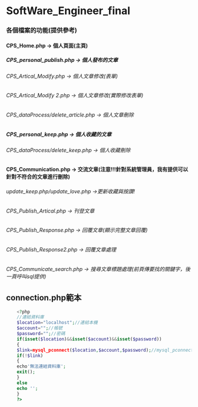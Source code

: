 # SoftWare_Engineer_final
### 各個檔案的功能(提供參考)
#### CPS_Home.php -> 個人頁面(主頁)

##### CPS_personal_publish.php -> 個人發布的文章
###### CPS_Artical_Modify.php -> 個人文章修改(表單)
###### CPS_Artical_Modify 2.php -> 個人文章修改(實際修改表單)
###### CPS_dataProcess/delete_article.php -> 個人文章刪除

##### CPS_personal_keep.php -> 個人收藏的文章
###### CPS_dataProcess/delete_keep.php -> 個人收藏刪除

#### CPS_Communication.php -> 交流文章(注意!!!針對系統管理員，我有提供可以針對不符合的文章進行刪除)
###### update_keep.php/update_love.php ->更新收藏與按讚!
###### CPS_Publish_Artical.php -> 刊登文章
###### CPS_Publish_Response.php -> 回覆文章(顯示完整文章回覆)
###### CPS_Publish_Response2.php -> 回覆文章處理
###### CPS_Communicate_search.php -> 搜尋文章標題處理(前頁傳要找的關鍵字，後一頁呼叫sql提供)

## connection.php範本
```php
    <?php
    //連結資料庫
    $location="localhost";//連結本機
    $account="";//帳號
    $password="";//密碼
    if(isset($location)&&isset($account)&&isset($password))
    {
    $link=mysql_pconnect($location,$account,$password);//mysql_pconnect連結狀況給link
    if(!$link)
    {
    echo'無法連結資料庫';
    exit();
    }
    else
    echo '';
    }
    ?>
```
